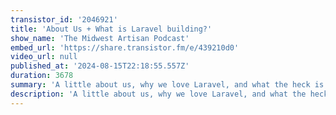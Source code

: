 ```yaml
---
transistor_id: '2046921'
title: 'About Us + What is Laravel building?'
show_name: 'The Midwest Artisan Podcast'
embed_url: 'https://share.transistor.fm/e/439210d0'
video_url: null
published_at: '2024-08-15T22:18:55.557Z'
duration: 3678
summary: 'A little about us, why we love Laravel, and what the heck is Laravel building?'
description: 'A little about us, why we love Laravel, and what the heck is Laravel building?'
---
```

